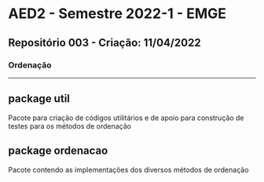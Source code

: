 # AED2 - Semestre 2022-1 - EMGE
## Repositório 003 - Criação: 11/04/2022
### Ordenação

---
## package util
Pacote para criação de códigos utilitários e de apoio para construção de testes para os métodos de ordenação

## package ordenacao
Pacote contendo as implementações dos diversos métodos de ordenação






